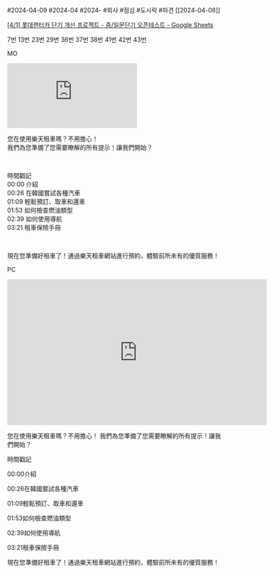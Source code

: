 #2024-04-09
#2024-04 
#2024- 
#회사 
#점심 
#도시락
#파견 [[2024-04-08]] 

[[4/1] 롯데렌터카 단기 개선 프로젝트 - 중/일문단기 오픈테스트 - Google Sheets](https://docs.google.com/spreadsheets/d/1YT21UQsUbjt4ZMwXbDNAK60VilGGoOrrLJQHQHFU1Qk/edit#gid=1547851345)

7번
13번
23번
29번
36번
37번
38번
41번
42번
43번

MO
<main id="wrap eng-wrap"> <div class="benefit-wrap eng-special-wrap ucomp"> <div class="section-detail"> <!-- Body --> <div class="re-body"> <!-- video --> <div class="video-cont"> <div class="video-wrap"> <iframe src="https://www.youtube.com/embed/OmszBcyuYuY" title="如何在韓國使用租車服務 - 租車資訊" frameborder="0" allow="accelerometer; autoplay; clipboard-write; encrypted-media; gyroscope; picture-in-picture; web-share" allowfullscreen=""></iframe> </div> <div class="video-txt"> <p> 您在使用樂天租車嗎？不用擔心！<br> 我們為您準備了您需要瞭解的所有提示！讓我們開始？ </p> <br> <p> 時間戳記<br> 00:00 介紹<br> 00:26 在韓國嘗試各種汽車<br> 01:09 輕鬆預訂、取車和還車<br> 01:53 如何檢查燃油類型
<br> 02:39 如何使用導航<br> 03:21 租車保險手冊<br> </p> <br> <p> 現在您準備好租車了！通過樂天租車網站進行預約，體驗前所未有的優質服務！ </p> </div> </div> </div> </div> <!-- fix buttons --> <!-- <div class="fixed-btnBottom"> <button type="button" class="popup-btn fill">Reservation</button> </div> --> </div> </main>

PC
<main id="wrap"> <!--카라이프--> <div class="carLife-container ucomp"> <div class="inner-type2"> <!-- 내용 --> <div class="ntc-view-body"> <div class="diving-tips"> <div class="tip-main-cont"> <div class="youtube"> <iframe width="600" height="337" src="https://www.youtube.com/embed/OmszBcyuYuY" frameborder="0" allow="autoplay; encrypted-media" allowfullscreen=""></iframe> </div> <div class="youtube-desc"> <p class="welcome">您在使用樂天租車嗎？不用擔心！ 我們為您準備了您需要瞭解的所有提示！讓我們開始？</p> <div class="time-line"> <p class="bold">時間戳記</p> <p><span class="play">00:00</span>介紹</p> <p><span class="play">00:26</span>在韓國嘗試各種汽車</p> <p><span class="play">01:09</span>輕鬆預訂、取車和還車</p> <p><span class="play">01:53</span>如何檢查燃油類型</p> <p><span class="play">02:39</span>如何使用導航</p> <p><span class="play">03:21</span>租車保險手冊
</p> </div> <p>現在您準備好租車了！通過樂天租車網站進行預約，體驗前所未有的優質服務！</p> </div> </div> </div> </div> <!-- //내용 --> </div> </div> <!--//카라이프 --> </main>
